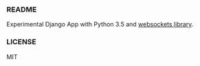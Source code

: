 ### README

Experimental Django App with Python 3.5 and [websockets library](https://github.com/aaugustin/websockets).

### LICENSE

MIT

